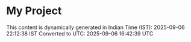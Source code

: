 # My Project

This content is dynamically generated in Indian Time (IST): 2025-09-06 22:12:38 IST
Converted to UTC: 2025-09-06 16:42:39 UTC
